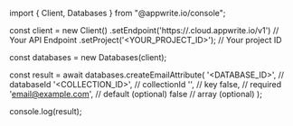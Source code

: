 import { Client, Databases } from "@appwrite.io/console";

const client = new Client()
    .setEndpoint('https://<REGION>.cloud.appwrite.io/v1') // Your API Endpoint
    .setProject('<YOUR_PROJECT_ID>'); // Your project ID

const databases = new Databases(client);

const result = await databases.createEmailAttribute(
    '<DATABASE_ID>', // databaseId
    '<COLLECTION_ID>', // collectionId
    '', // key
    false, // required
    'email@example.com', // default (optional)
    false // array (optional)
);

console.log(result);
